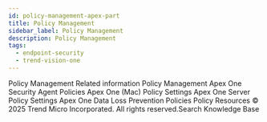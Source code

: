 ```yaml
---
id: policy-management-apex-part
title: Policy Management
sidebar_label: Policy Management
description: Policy Management
tags:
  - endpoint-security
  - trend-vision-one
---
```


 Policy Management Related information Policy Management Apex One Security Agent Policies Apex One (Mac) Policy Settings Apex One Server Policy Settings Apex One Data Loss Prevention Policies Policy Resources © 2025 Trend Micro Incorporated. All rights reserved.Search Knowledge Base